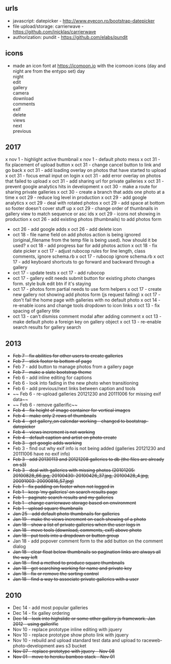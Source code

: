 urls
----
- javascript: datepicker - http://www.eyecon.ro/bootstrap-datepicker
- file upload/storage: carrierwave - https://github.com/jnicklas/carrierwave
- authorization: pundit - https://github.com/elabs/pundit

icons
-----
- made an icon font at https://icomoon.io with the icomoon icons (day and night are from the entypo set)
day <span class="icon-day"></span><br>
night <span class="icon-night"></span><br>
edit <span class="icon-edit"></span><br>
gallery <span class="icon-gallery"></span><br>
camera <span class="icon-camera"></span><br>
download <span class="icon-download"></span><br>
comments <span class="icon-comment"></span><br>
exif <span class="icon-exif"></span><br>
delete <span class="icon-bin"></span><br>
views <span class="icon-view"></span><br>
next <span class="icon-next"></span><br>
previous <span class="icon-previous"></span><br>

2017
----
x nov  1 - highlight active thumbnail
x nov  1 - default photo mess
x oct 31 - fix placement of upload button
x oct 31 - change cancel button to link and go back
x oct 31 - add loading overlay on photos that have started to upload
x oct 31 - focus email input on login
x oct 31 - add error overlay on photos that failed to upload
x oct 31 - add sharing url for private galleries
x oct 31 - prevent google analytics hits in development
x oct 30 - make a route for sharing private galleries
x oct 30 - create a branch that adds one photo at a time
x oct 29 - reduce log level in production
x oct 29 - add google analytics
x oct 29 - deal with rotated photos
x oct 29 - add space at bottom so footer doesn't cover stuff up
x oct 29 - change order of thumbnails in gallery view to match sequence or asc ids
x oct 29 - icons not showing in production
x oct 26 - add existing photos (thumbnails) to add photos form
- oct 26 - add google adds
x oct 26 - add delete icon
- oct 18 - file name field on add photos action is being ignored (original_filename from the temp file is being used). how should it be used?
x oct 18 - add progress bar for add photos action
x oct 18 - fix date picker
x oct 17 - adjust rubocop rules for line length, class comments, ignore schema.rb
x oct 17 - rubocop ignore schema.rb
x oct 17 - add keyboard shortcuts to go forward and backward through a gallery
- oct 17 - update tests
x oct 17 - add rubocop
- oct 17 - gallery edit needs submit button for existing photo changes form. style bulk edit btn if it's staying
- oct 17 - photos form partial needs to use form helpers
x oct 17 - create new gallery not showing add photos form (js request failing)
x oct 17 - don't fail the home page with galleries with no default photo
x oct 14 - re-enable icons and change tools dropdown to icon links
x oct 13 - fix spacing of gallery title
- oct 13 - can't dismiss comment modal after adding comment
x oct 13 - make default photo a foreign key on gallery object
x oct 13 - re-enable search results for gallery search

2013
----
- ~~Feb  7 - fix abilities for other users to create galleries~~
- ~~Feb  7 - stick footer to bottom of page~~
- Feb  7 - add button to manage photos from a gallery page
- ~~Feb  7 - make a slate bootstrap theme~~
- Feb  6 - add inline editing for captions
- Feb  6 - look into fading in the new photo when transitioning
- Feb  6 - add previous/next links between caption and tools
- ~~ Feb  6 - re-upload galleries 20121230 and 20111006 for missing exif data~~
- ~~ Feb  6 - remove gallerific~~
- ~~Feb  4 - fix height of image container for vertical images~~
- ~~Feb  4 - make only 2 rows of thumbnails~~
- ~~Feb  4 - get gallery_on calendar working - changed to bootstrap-datepicker~~
- ~~Feb  4 - views increment is not working~~
- ~~Feb  4 - default caption and artist on photo create~~
- ~~Feb  3 - get google adds working~~
- Feb  3 - find out why exif info is not being added (galleries 20121230 and 20111006 have no exif info)
- ~~Feb  3 - add 20130113 and 20121208 galleries to db (the files are already on s3)~~
- ~~Feb  3 - deal with galleries with missing photos (20101205: 20100828_66.jpg, 20100430: 20100426_37.jpg, 20100428_4.jpg, 20091003: 20090816_57.jpg)~~
- ~~Feb  1 - fix padding on footer when not logged in~~
- ~~Feb  1 - keep 'my galleries' on search results page~~
- ~~Feb  1 - paginate search results and my galleries~~
- ~~Feb  1 - change carrierwave storage based on environment~~
- ~~Feb  1 - upload square thumbnails~~
- ~~Jan 25 - add default photo thumbnails for galleries~~
- ~~Jan 19 - make the views increment on each showing of a photo~~
- ~~Jan 18 - show a list of private galleries when the user logs in~~
- ~~Jan 18 - move tools (download, comments, exif) above photo~~
- ~~Jan 18 - put tools into a dropdown or button group~~
- Jan 18 - add popover comment form to the add button on the comment dialog
- ~~Jan 18 - clear float below thumbnails so pagination links are always all the way left~~
- ~~Jan 18 - find a method to produce square thumbnails~~
- ~~Jan 18 - get searching working for name and private key~~
- ~~Jan 18 - fix or remove the sorting control~~
- ~~Jan 18 - find a way to associate private galleries with a user~~

2010
----
- Dec 14 - add most popular galleries
- Dec 14 - fix galley ordering
- ~~Dec 14 - look into highslide or some other gallery js framework. Jan 2012 - using gallerific~~
- Nov 10 - replace prototype inline editing with jquery
- Nov 10 - replace prototype show photo link with jquery
- Nov 10 - rebuild and upload standard test data and upload to raceweb-photo-development aws s3 bucket
- ~~Nov 07 - replace prototype with jquery - Nov 08~~
- ~~Nov 01 - move to heroku bamboo stack - Nov 01~~